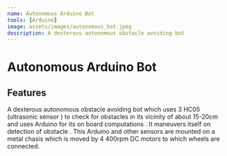 ```yaml
---
name: Autonomous Arduino Bot
tools: [Arduino]
image: assets/images/autonomous_bot.jpeg
description: A dexterous autonomous obstacle avoiding bot
---
```


# Autonomous Arduino Bot

## Features

A dexterous autonomous obstacle avoiding bot which uses 3 HC05 (ultrasonic sensor ) to check for obstacles in its vicinity of about 15-20cm and uses Arduino for its on board computations . It maneuvers itself on detection of obstacle . This Arduino and other sensors are mounted on a metal chasis which is moved by 4 400rpm DC motors to which wheels are connected.
